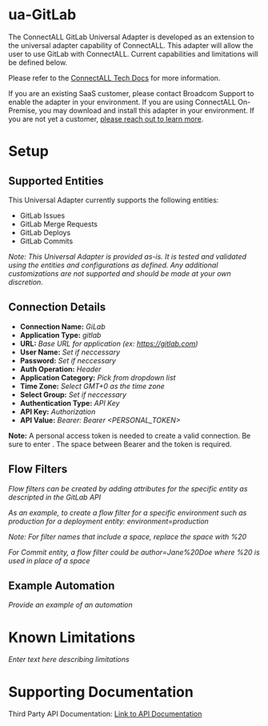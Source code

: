 # ua-GitLab

The ConnectALL GitLab Universal Adapter is developed as an extension to the universal adapter capability of ConnectALL. This adapter will allow the user to use GitLab with ConnectALL. Current capabilities and limitations will be defined below.

Please refer to the [ConnectALL Tech Docs](https://techdocs.broadcom.com/us/en/ca-enterprise-software/valueops/connectall/3-5/adapters/universal-adapter.html) for more information.

If you are an existing SaaS customer, please contact Broadcom Support to enable the adapter in your environment. If you are using ConnectALL On-Premise, you may download and install this adapter in your environment. If you are not yet a customer, [please reach out to learn more](https://enterprise-software.broadcom.com/contact-us).

# Setup

## Supported Entities

This Universal Adapter currently supports the following entities:
* GitLab Issues
* GitLab Merge Requests
* GitLab Deploys
* GitLab Commits

*Note: This Universal Adapter is provided as-is. It is tested and validated using the entities and configurations as defined. Any additional customizations are not supported and should be made at your own discretion.*

## Connection Details

* **Connection Name:** *GiLab*
* **Application Type:** *gitlab*
* **URL:** *Base URL for application (ex: https://gitlab.com)*
* **User Name:** *Set if neccessary*
* **Password:** *Set if neccessary*
* **Auth Operation:** *Header*
* **Application Category:** *Pick from dropdown list*
* **Time Zone:** *Select GMT+0 as the time zone*
* **Select Group:** *Set if neccessary*
* **Authentication Type:** *API Key*
* **API Key:** *Authorization*
* **API Value:** *Bearer: Bearer <PERSONAL_TOKEN>*

**Note:**  A personal access token is needed to create a valid connection.  Be sure to enter *<Bearer personal_access_token>*.  The space between Bearer and the token is required.

## Flow Filters

*Flow filters can be created by adding attributes for the specific entity as descripted in the GitLab API*

*As an example, to create a flow filter for a specific environment such as production for a deployment entity:*
*environment=production*

*Note:  For filter names that include a space, replace the space with %20*

*For Commit entity, a flow filter could be author=Jane%20Doe where %20 is used in place of a space*

## Example Automation

*Provide an example of an automation*

# Known Limitations

*Enter text here describing limitations*

# Supporting Documentation

Third Party API Documentation: [Link to API Documentation](https://docs.gitlab.com/ee/api/rest/)
